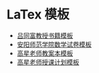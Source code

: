 # LaTex 模板 

- [吕同富教授书籍模板](LvTongFu)
- [安阳师范学院数学试卷模板](AnyangNormalUniversity)
- [高星老师教案本模板](JiaoAnBen)
- [高星老师授课计划模板](ShouKeJiHua)
